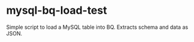 # mysql-bq-load-test

Simple script to load a MySQL table into BQ. Extracts schema and data as JSON.
